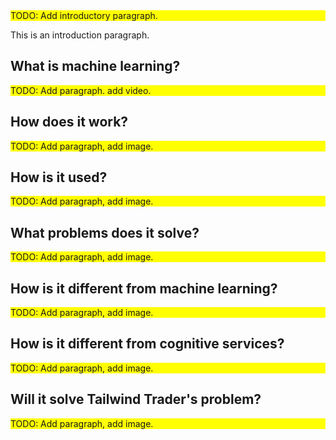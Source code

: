 <div style="background:yellow;">TODO: Add introductory paragraph.</div>

This is an introduction paragraph.

## What is machine learning?

<div style="background:yellow;">TODO: Add paragraph. add video.</div>

## How does it work?

<div style="background:yellow;">TODO: Add paragraph, add image.</div>

## How is it used?

<div style="background:yellow;">TODO: Add paragraph, add image.</div>

## What problems does it solve?

<div style="background:yellow;">TODO: Add paragraph, add image.</div>

## How is it different from machine learning?

<div style="background:yellow;">TODO: Add paragraph, add image.</div>

## How is it different from cognitive services?

<div style="background:yellow;">TODO: Add paragraph, add image.</div>

## Will it solve Tailwind Trader's problem?

<div style="background:yellow;">TODO: Add paragraph, add image.</div>

